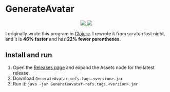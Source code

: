 # GenerateAvatar

<p align="center">
  <a href="https://github.com/bvanrijn/generate-avatar/actions?query=workflow%3ARelease">
    <img src="https://github.com/bvanrijn/generate-avatar/workflows/Release/badge.svg" />
  </a>
  <a href="https://codeclimate.com/github/bvanrijn/generate-avatar/maintainability">
    <img src="https://api.codeclimate.com/v1/badges/1d13752b7c44ff236014/maintainability" />
  </a>
</p>

I originally wrote this program in [Clojure][]. I rewrote it from scratch last night,
and it is **46% faster** and has **22% fewer parentheses**.

## Install and run

1. Open the [Releases page](https://github.com/bvanrijn/generate-avatar/releases) and expand the Assets node for the latest release.
2. Download `GenerateAvatar-refs.tags.<version>.jar`
3. Run it: `java -jar GenerateAvatar-refs.tags.<version>.jar`

[clojure]: https://clojure.org/
